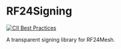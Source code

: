 # RF24Signing
[![CII Best Practices](https://bestpractices.coreinfrastructure.org/projects/1080/badge)](https://bestpractices.coreinfrastructure.org/projects/1080)

A transparent signing library for RF24Mesh.
